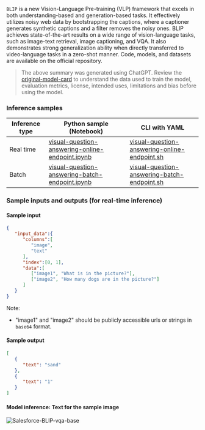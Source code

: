 `BLIP` is a new Vision-Language Pre-training (VLP) framework that excels in both understanding-based and generation-based tasks. It effectively utilizes noisy web data by bootstrapping the captions, where a captioner generates synthetic captions and a filter removes the noisy ones. BLIP achieves state-of-the-art results on a wide range of vision-language tasks, such as image-text retrieval, image captioning, and VQA. It also demonstrates strong generalization ability when directly transferred to video-language tasks in a zero-shot manner. Code, models, and datasets are available on the official repository.

> The above summary was generated using ChatGPT. Review the <a href='https://huggingface.co/Salesforce/blip-vqa-base' target='_blank'>original-model-card</a> to understand the data used to train the model, evaluation metrics, license, intended uses, limitations and bias before using the model.

### Inference samples

Inference type|Python sample (Notebook)|CLI with YAML
|--|--|--|
Real time|<a href='https://aka.ms/azureml-infer-online-sdk-blip-vqa' target='_blank'>visual-question-answering-online-endpoint.ipynb</a>|<a href='https://aka.ms/azureml-infer-online-cli-blip-vqa' target='_blank'>visual-question-answering-online-endpoint.sh</a>
Batch |<a href='https://aka.ms/azureml-infer-batch-sdk-blip-vqa' target='_blank'>visual-question-answering-batch-endpoint.ipynb</a>|<a href='https://aka.ms/azureml-infer-batch-cli-blip-vqa' target='_blank'>visual-question-answering-batch-endpoint.sh</a>

### Sample inputs and outputs (for real-time inference)

#### Sample input

```json
{
   "input_data":{
      "columns":[
         "image",
         "text"
      ],
      "index":[0, 1],
      "data":[
         ["image1", "What is in the picture?"],
         ["image2", "How many dogs are in the picture?"]
      ]
   }
}
```
Note:
- "image1" and "image2" should be publicly accessible urls or strings in `base64` format.

#### Sample output

```json
[
   {
      "text": "sand"
   },
   {
      "text": "1"
   }
]
```

#### Model inference: Text for the sample image

<img src="https://automlcesdkdataresources.blob.core.windows.net/finetuning-image-models/images/Model_Result_Visualizations(Do_not_delete)/output_blip_vqa_base.png" alt="Salesforce-BLIP-vqa-base">